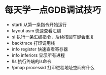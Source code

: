 # 每天学一点GDB调试技巧

- starti 从第一条指令开始运行
- layout asm 快速查看汇编
- si 执行一条汇编指令，后续按回车键会重复
- backtrace 打印调用栈
- info register 快速查看寄存器
- info inferiors 显示所有进程
- !ls 执行终端的ls命令
- !pmap processid 打印进程地址空间有什么
